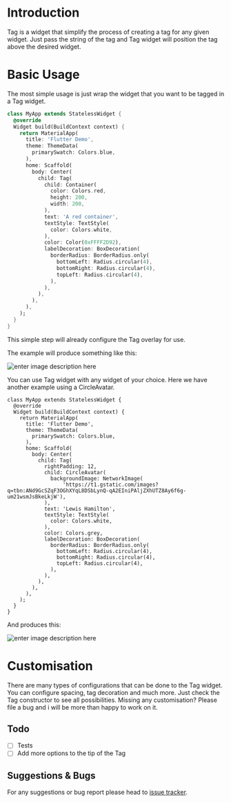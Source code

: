 #  Introduction

Tag is a widget that simplify the process of creating a tag for any given widget. Just pass the string of the tag and Tag widget will position the tag above the desired widget.

# Basic Usage

The most simple usage is just wrap the widget that you want to be tagged in a Tag widget.

```dart
class MyApp extends StatelessWidget {
  @override
  Widget build(BuildContext context) {
    return MaterialApp(
      title: 'Flutter Demo',
      theme: ThemeData(
        primarySwatch: Colors.blue,
      ),
      home: Scaffold(
        body: Center(
          child: Tag(
            child: Container(
              color: Colors.red,
              height: 200,
              width: 200,
            ),
            text: 'A red container',
            textStyle: TextStyle(
              color: Colors.white,
            ),
            color: Color(0xFFFF2D92),
            labelDecoration: BoxDecoration(
              borderRadius: BorderRadius.only(
                bottomLeft: Radius.circular(4),
                bottomRight: Radius.circular(4),
                topLeft: Radius.circular(4),
              ),
            ),
          ),
        ),
      ),
    );
  }
}
```

This simple step will already configure the Tag overlay for use.

The example will produce something like this:

![enter image description here](https://i.ibb.co/NVnGShm/1.png)

You can use Tag widget with any widget of your choice. Here we have another example using a CircleAvatar.

```
class MyApp extends StatelessWidget {
  @override
  Widget build(BuildContext context) {
    return MaterialApp(
      title: 'Flutter Demo',
      theme: ThemeData(
        primarySwatch: Colors.blue,
      ),
      home: Scaffold(
        body: Center(
          child: Tag(
            rightPadding: 12,
            child: CircleAvatar(
              backgroundImage: NetworkImage(
                  'https://t1.gstatic.com/images?q=tbn:ANd9GcSZqF3OGhXYqL8DSbLynQ-qA2EIniPAljZXhUTZ8Ay6f6g-um21wsmJsBkeLkjW'),
            ),
            text: 'Lewis Hamilton',
            textStyle: TextStyle(
              color: Colors.white,
            ),
            color: Colors.grey,
            labelDecoration: BoxDecoration(
              borderRadius: BorderRadius.only(
                bottomLeft: Radius.circular(4),
                bottomRight: Radius.circular(4),
                topLeft: Radius.circular(4),
              ),
            ),
          ),
        ),
      ),
    );
  }
}
```

And produces this:

![enter image description here](https://i.ibb.co/yXtrk17/2.png)

# Customisation
There are many types of configurations that can be done to the Tag widget. You can configure spacing, tag decoration and much more. Just check the Tag constructor to see all possibilities. Missing any customisation? Please file a bug and i will be more than happy to work on it.

## Todo

- [ ] Tests
- [ ] Add more options to the tip of the Tag

## Suggestions & Bugs

For any suggestions or bug report please head to [issue tracker][tracker].

[tracker]: https://github.com/rodrigobastosv/loading_overlay/issues
[flutter_spinkit]: https://pub.dev/packages/flutter_spinkit